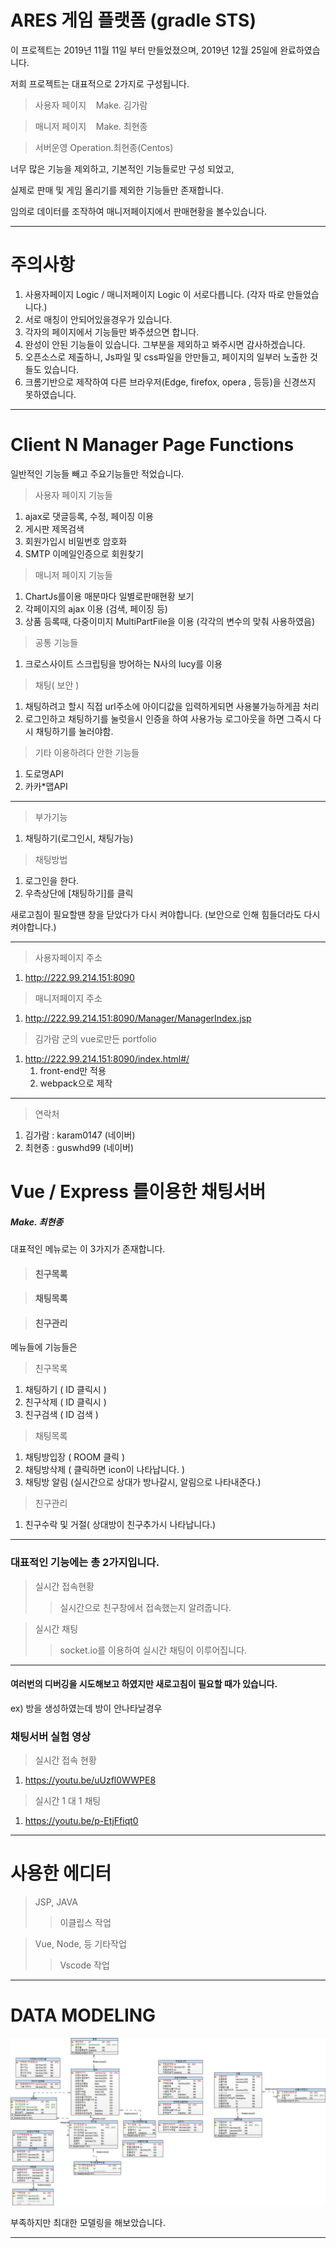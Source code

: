 # ARES 게임 플랫폼 (gradle STS)

이 프로젝트는 2019년 11월 11일 부터 만들었졌으며,  2019년 12월 25일에 완료하였습니다.

저희 프로젝트는 대표적으로 2가지로 구성됩니다.
> 사용자 페이지 &nbsp;&nbsp; Make. 김가람

> 매니저 페이지 &nbsp;&nbsp; Make. 최현종

> 서버운영 Operation.최현종(Centos)

너무 많은 기능을 제외하고, 기본적인 기능들로만 구성
되었고,

실제로 판매 및 게임 올리기를 제외한 기능들만 존재합니다.

임의로 데이터를 조작하여 매니저페이지에서 판매현황을 볼수있습니다.

-----------------------------------------

# 주의사항

1. 사용자페이지 Logic /  매니저페이지 Logic 이 서로다릅니다. (각자 따로 만들었습니다.)
2. 서로 매칭이 안되어있을경우가 있습니다.
3. 각자의 페이지에서 기능들만 봐주셨으면 합니다.
4. 완성이 안된 기능들이 있습니다. 그부분을 제외하고 봐주시면 감사하겠습니다.
5. 오픈소스로 제출하니, Js파일 및 css파일을 안만들고, 페이지의 일부러 노출한 것들도 있습니다.
6. 크롬기반으로 제작하여 다른 브라우저(Edge, firefox, opera , 등등)을 신경쓰지
못하였습니다.

------------------------------------
# Client N Manager Page Functions
일반적인 기능들 빼고 주요기능들만 적었습니다.
> 사용자 페이지 기능들
1. ajax로 댓글등록, 수정, 페이징 이용
2. 게시판 제목검색
3. 회원가입시 비밀번호 암호화
4. SMTP 이메일인증으로 회원찾기
> 매니저 페이지 기능들
1. ChartJs를이용 매분마다 일별로판매현황 보기
2. 각페이지의 ajax 이용 (검색, 페이징 등)
3. 상품 등록때, 다중이미지 MultiPartFile을 이용 (각각의 변수의 맞춰 사용하였음)
>공통 기능들
1. 크로스사이트 스크립팅을 방어하는 N사의 lucy를 이용

>채팅( 보안 )
1. 채팅하려고 할시 직접 url주소에 아이디값을 입력하게되면 사용불가능하게끔 처리
2. 로그인하고 채팅하기를 눌럿을시 인증을 하여 사용가능 로그아웃을 하면 그즉시 다시 채팅하기를 눌러야함.

>기타 이용하려다 안한 기능들
1. 도로명API
2. 카카*맵API
----------------------------------------

> 부가기능
1. 채팅하기(로그인시, 채팅가능)

>채팅방법
1. 로그인을 한다.
2. 우측상단에 [채팅하기]를 클릭

새로고침이 필요할땐 창을 닫았다가 다시 켜야합니다.
(보안으로 인해 힘들더라도 다시켜야합니다.)


----------------------------------------

>사용자페이지 주소
1. http://222.99.214.151:8090

>매니저페이지 주소
1. http://222.99.214.151:8090/Manager/ManagerIndex.jsp

>김가람 군의 vue로만든 portfolio
1. http://222.99.214.151:8090/index.html#/
   1. front-end만 적용
   2. webpack으로 제작
-----------------------------

>연락처
1. 김가람 : karam0147 (네이버)
2. 최현종 : guswhd99 (네이버)


# Vue / Express 를이용한 채팅서버
##### Make. 최현종
대표적인 메뉴로는 이 3가지가 존재합니다.
> #### 친구목록

> #### 채팅목록

> #### 친구관리

메뉴들에 기능들은
> 친구목록
1. 채팅하기 ( ID 클릭시 )
2. 친구삭제 ( ID 클릭시 )
3. 친구검색 ( ID 검색 )

> 채팅목록
1. 채팅방입장 ( ROOM 클릭 )
2. 채팅방삭제 ( 클릭하면 icon이 나타납니다. )
3. 채팅방 알림 (실시간으로 상대가 방나갈시, 알림으로 나타내준다.)

> 친구관리
1. 친구수락 및 거절( 상대방이 친구추가시 나타납니다.)

--------
### 대표적인 기능에는 총 2가지입니다.

> 실시간 접속현황
>> 실시간으로 친구창에서 접속했는지 알려줍니다.

> 실시간 채팅
>> socket.io를 이용하여 실시간 채팅이 이루어집니다.

--------

#### 여러번의 디버깅을 시도해보고 하였지만 새로고침이 필요할 때가 있습니다.
ex) 방을 생성하였는데 방이 안나타날경우

### 채팅서버 실험 영상
> 실시간 접속 현황
1. https://youtu.be/uUzfl0WWPE8

> 실시간 1 대 1 채팅
1. https://youtu.be/p-EtjFfiqt0

---------------------------------------
# 사용한 에디터
> JSP, JAVA
>> 이클립스 작업

>Vue, Node, 등 기타작업
>> Vscode 작업

---------------------------------------
# DATA MODELING
![AresDataModel](/DataModel/AresDataModel.jpeg)

부족하지만 최대한 모델링을 해보았습니다.

-----------------------------------------
